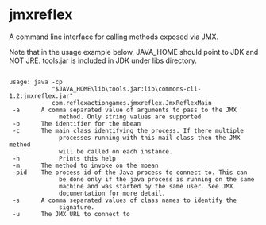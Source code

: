 jmxreflex
=========

A command line interface for calling methods exposed via JMX.

Note that in the usage example below, JAVA_HOME should point to JDK and NOT JRE. tools.jar is included in JDK under libs directory.

<pre>
<code>
usage: java -cp
            "$JAVA_HOME\lib\tools.jar:lib\commons-cli-1.2:jmxreflex.jar"
            com.reflexactiongames.jmxreflex.JmxReflexMain <options>
 -a <arg>     A comma separated value of arguments to pass to the JMX
              method. Only string values are supported
 -b <arg>     The identifier for the mbean
 -c <arg>     The main class identifying the process. If there multiple
              processes running with this mail class then the JMX method
              will be called on each instance.
 -h           Prints this help
 -m <arg>     The method to invoke on the mbean
 -pid <arg>   The process id of the Java process to connect to. This can
              be done only if the java process is running on the same
              machine and was started by the same user. See JMX
              documentation for more detail.
 -s <arg>     A comma separated values of class names to identify the
              signature.
 -u <arg>     The JMX URL to connect to
</code>
</pre>
